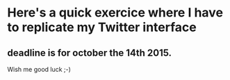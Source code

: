 # Here's a quick exercice where I have to replicate my Twitter interface

## deadline is for october the 14th 2015.

Wish me good luck ;-)
